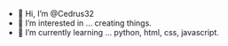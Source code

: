 - 👋 Hi, I’m @Cedrus32
- 👀 I’m interested in ... creating things.
- 🌱 I’m currently learning ... python, html, css, javascript.
<!---
- 💞️ I’m looking to collaborate on ...
- 📫 How to reach me ...

Cedrus32/Cedrus32 is a ✨ special ✨ repository because its `README.md` (this file) appears on your GitHub profile.
You can click the Preview link to take a look at your changes.
--->
